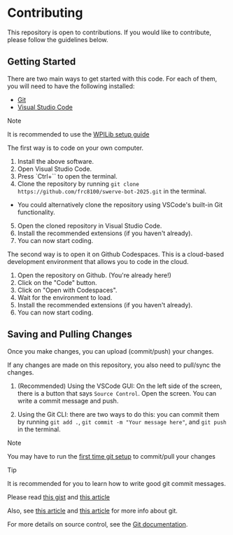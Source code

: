 # Contributing

This repository is open to contributions. If you would like to contribute, please follow the guidelines below.

## Getting Started

There are two main ways to get started with this code. For each of them, you will need to have the following installed:

- [Git](https://git-scm.com/)
- [Visual Studio Code](https://code.visualstudio.com/)

> [!NOTE]
> It is recommended to use the [WPILib setup guide](https://docs.wpilib.org/en/latest/docs/zero-to-robot/step-2/wpilib-setup.html)

The first way is to code on your own computer.

1. Install the above software.
2. Open Visual Studio Code.
3. Press `Ctrl+\`` to open the terminal.
4. Clone the repository by running `git clone https://github.com/frc8100/swerve-bot-2025.git` in the terminal.
  - You could alternatively clone the repository using VSCode's built-in Git functionality.
5. Open the cloned repository in Visual Studio Code.
6. Install the recommended extensions (if you haven't already).
7. You can now start coding.


The second way is to open it on Github Codespaces. This is a cloud-based development environment that allows you to code in the cloud.

1. Open the repository on Github. (You're already here!)
2. Click on the "Code" button.
3. Click on "Open with Codespaces".
4. Wait for the environment to load.
5. Install the recommended extensions (if you haven't already).
6. You can now start coding.

<!-- ## Building Guide -->

<!-- TODO -->

## Saving and Pulling Changes

Once you make changes, you can upload (commit/push) your changes.

If any changes are made on this repository, you also need to pull/sync the changes.

1. (Recommended) Using the VSCode GUI: On the left side of the screen, there is a button that says `Source Control`. Open the screen. You can write a commit message and push.

2. Using the Git CLI: there are two ways to do this: you can commit them by running `git add .`, `git commit -m "Your message here"`, and `git push` in the terminal.

> [!NOTE]
> You may have to run the [first time git setup](https://git-scm.com/book/en/v2/Getting-Started-First-Time-Git-Setup) to commit/pull your changes

> [!TIP]
> It is recommended for you to learn how to write good git commit messages.
>
> Please read [this gist](https://gist.github.com/robertpainsi/b632364184e70900af4ab688decf6f53)
> and [this article](https://www.gitkraken.com/learn/git/best-practices/git-commit-message)
>
> Also, see [this article](https://www.atlassian.com/git) and [this article](https://product.hubspot.com/blog/git-and-github-tutorial-for-beginners) for more info about git.



For more details on source control, see the [Git documentation](https://git-scm.com/doc).
